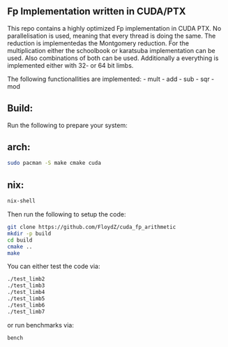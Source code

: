 Fp Implementation written in CUDA/PTX
-----
This repo contains a highly optimized Fp implementation in CUDA PTX. No 
parallelisation is used, meaning that every thread is doing the same. The 
reduction is implementedas the Montgomery reduction. For the multiplication 
either the schoolbook or karatsuba implementation can be used. Also combinations
of both can be used. Additionally a everything is implemented either with 32- 
or 64 bit limbs.

The following functionallities are implemented:
	- mult
	- add
	- sub
	- sqr
	- mod

Build:
----

Run the following to prepare your system:
## arch:
```bash
sudo pacman -S make cmake cuda
````

## nix:
```bash
nix-shell
```


Then run the following to setup the code:
```bash
git clone https://github.com/FloydZ/cuda_fp_arithmetic
mkdir -p build
cd build
cmake ..
make
```

You can either test the code via:
```bash
./test_limb2
./test_limb3
./test_limb4
./test_limb5
./test_limb6
./test_limb7
```

or run benchmarks via:
```bash
bench
```
